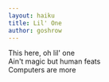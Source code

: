 ```yaml
---
layout: haiku
title: Lil' One
author: goshrow
---
```


This here, oh lil' one<br>
Ain't magic but human feats<br>
Computers are more<br>